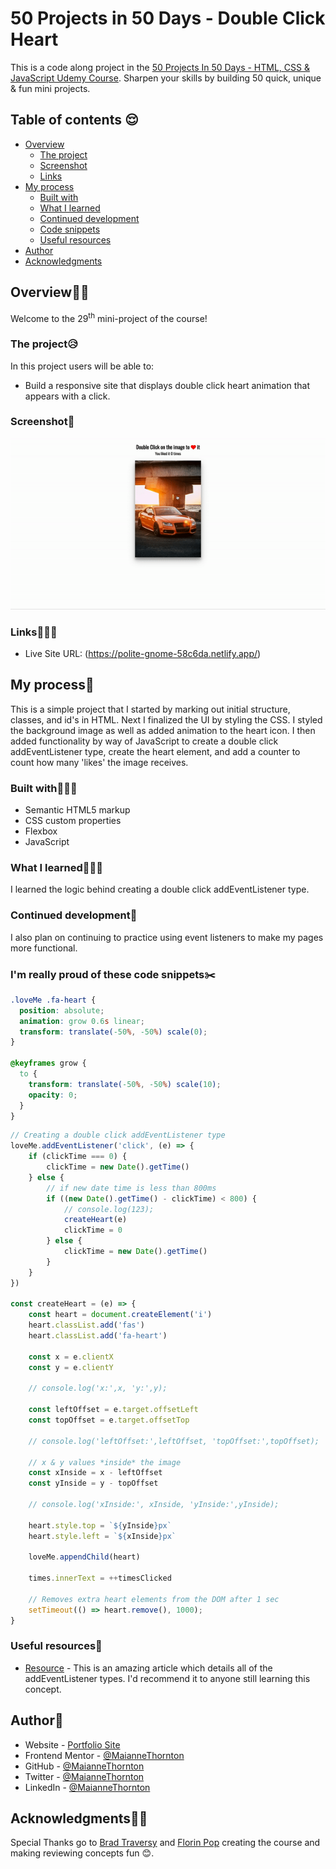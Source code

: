 # 50 Projects in 50 Days - Double Click Heart

This is a code along project in the [50 Projects In 50 Days - HTML, CSS & JavaScript Udemy Course](https://www.udemy.com/course/50-projects-50-days/). Sharpen your skills by building 50 quick, unique & fun mini projects.

## Table of contents 😌

- [Overview](#overview)
  - [The project](#the-project)
  - [Screenshot](#screenshot)
  - [Links](#links)
- [My process](#my-process)
  - [Built with](#built-with)
  - [What I learned](#what-i-learned)
  - [Continued development](#continued-development)
  - [Code snippets](#im-really-proud-of-these-code-snippets%EF%B8%8F)
  - [Useful resources](#useful-resources)
- [Author](#author)
- [Acknowledgments](#acknowledgments)

## Overview👋🏾

Welcome to the 29<sup>th</sup> mini-project of the course!

### The project😥

In this project users will be able to:

- Build a responsive site that displays double click heart animation that appears with a click.

### Screenshot🌇

![](./screenshot.gif)

### Links👩🏾‍💻

- Live Site URL: (https://polite-gnome-58c6da.netlify.app/)

## My process💭

This is a simple project that I started by marking out initial structure, classes, and id's in HTML. Next I finalized the UI by styling the CSS. I styled the background image as well as added animation to the heart icon. I then added functionality by way of JavaScript to create a double click addEventListener type, create the heart element, and add a counter to count how many 'likes' the image receives.

### Built with👷🏾‍♀️

- Semantic HTML5 markup
- CSS custom properties
- Flexbox
- JavaScript

### What I learned👩🏾‍🏫

I learned the logic behind creating a double click addEventListener type.

### Continued development🔮

I also plan on continuing to practice using event listeners to make my pages more functional.

### I'm really proud of these code snippets✂️

```css
.loveMe .fa-heart {
  position: absolute;
  animation: grow 0.6s linear;
  transform: translate(-50%, -50%) scale(0);
}

@keyframes grow {
  to {
    transform: translate(-50%, -50%) scale(10);
    opacity: 0;
  }
}
```

```js
// Creating a double click addEventListener type
loveMe.addEventListener('click', (e) => {
    if (clickTime === 0) {
        clickTime = new Date().getTime()
    } else {
        // if new date time is less than 800ms
        if ((new Date().getTime() - clickTime) < 800) {
            // console.log(123);
            createHeart(e)
            clickTime = 0
        } else {
            clickTime = new Date().getTime()
        }
    }
})

const createHeart = (e) => {
    const heart = document.createElement('i')
    heart.classList.add('fas')
    heart.classList.add('fa-heart')

    const x = e.clientX
    const y = e.clientY

    // console.log('x:',x, 'y:',y);

    const leftOffset = e.target.offsetLeft
    const topOffset = e.target.offsetTop

    // console.log('leftOffset:',leftOffset, 'topOffset:',topOffset);

    // x & y values *inside* the image
    const xInside = x - leftOffset
    const yInside = y - topOffset

    // console.log('xInside:', xInside, 'yInside:',yInside);

    heart.style.top = `${yInside}px`
    heart.style.left = `${xInside}px`

    loveMe.appendChild(heart)

    times.innerText = ++timesClicked

    // Removes extra heart elements from the DOM after 1 sec
    setTimeout(() => heart.remove(), 1000);
}
```

### Useful resources📖

- [Resource](https://developer.mozilla.org/en-US/docs/Web/API/EventTarget/addEventListener) - This is an amazing article which details all of the addEventListener types. I'd recommend it to anyone still learning this concept.

## Author🔎

- Website - [Portfolio Site](https://maiannethornton.netlify.app/)
- Frontend Mentor - [@MaianneThornton](https://www.frontendmentor.io/profile/MaianneThornton)
- GitHub - [@MaianneThornton](GitHub.com/MaianneThornton)
- Twitter - [@MaianneThornton](https://twitter.com/MaianneThornton)
- LinkedIn - [@MaianneThornton](https://www.linkedin.com/in/maiannethornton/)

## Acknowledgments🙏🏾

Special Thanks go to [Brad Traversy](http://www.traversymedia.com/) and [Florin Pop](http://www.florin-pop.com/) creating the course and making reviewing concepts fun 😊.
